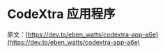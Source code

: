 # CodeXtra 应用程序

原文：[https://dev.to/eben_watts/codextra-app-a6e](https://dev.to/eben_watts/codextra-app-a6e)